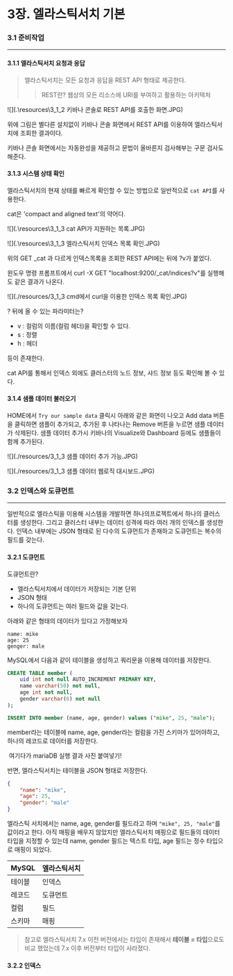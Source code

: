 # 3장. 엘라스틱서치 기본

### 3.1 준비작업

---

#### 3.1.1 엘라스틱서치 요청과 응답

> 엘라스틱서치는 모든 요청과 응답을 REST API 형태로 제공한다.
>
> > REST란? 웹상의 모든 리소스에 URI를 부여하고 활용하는 아키텍처



![](.\resources\3_1_2 키바나 콘솔로 REST API를 호출한 화면.JPG)



위에 그림은 별다른 설치없이 키바나 콘솔 화면에서 REST API를 이용하여 엘라스틱서치에 조회한 결과이다.

키바나 콘솔 화면에서는 자동완성을 제공하고 문법이 올바른지 검사해부는 구문 검사도 해준다.



#### 3.1.3 시스템 상태 확인

엘라스틱서치의 현재 상태를 빠르게 확인할 수 있는 방법으로 일반적으로 `cat API`를 사용한다. 

cat은 'compact and aligned text'의 약어다.

![](.\resources\3_1_3 cat API가 지원하는 목록.JPG)

![](.\resources\3_1_3 엘라스틱서치 인덱스 목록 확인.JPG)

위의 GET _cat 과 다르게 인덱스목록을 조회한 REST API에는 뒤에 ?v가 붙었다.

윈도우 명령 프롬프트에서 curl -X GET "localhost:9200/_cat/indices?v"를 실행해도 같은 결과가 나온다.

![](./resources/3_1_3 cmd에서 curl을 이용한 인덱스 목록 확인.JPG)

? 뒤에 올 수 있는 파라미터는?

- v : 컬럼의 이름(컬럼 헤더)을 확인할 수 있다.
- s : 정렬
- h : 헤더

등이 존재한다.

cat API를 통해서 인덱스 외에도 클러스터의 노드 정보, 샤드 정보 등도 확인해 볼 수 있다.



#### 3.1.4 샘플 데이터 불러오기

HOME에서 `Try our sample data` 클릭시 아래와 같은 화면이 나오고 Add data 버튼을 클릭하면 샘플이 추가되고, 추가된 후 나타나는 Remove 버튼을 누르면 샘플 데이터가 삭제된다. 샘플 데이터 추가시 키바나의 Visualize와 Dashboard 등에도 샘플들이 함께 추가된다.

![](./resources/3_1_3 샘플 데이터 추가 가능.JPG)



![](./resources/3_1_3 샘플 데이터 웹로직 대시보드.JPG)



### 3.2 인덱스와 도큐먼트

---

일반적으로 엘라스틱을 이용해 시스템을 개발하면 하나의프로젝트에서 하나의 클러스터를 생성한다. 그리고 클러스터 내부는 데이터 성격에 따라 여러 개의 인덱스를 생성한다. 인덱스 내부에는 JSON 형태로 된 다수의 도큐먼트가 존재하고 도큐먼트는 복수의 필드를 갖는다.

#### 3.2.1 도큐먼트

도큐먼트란? 

- 엘라스틱서치에서 데이터가 저장되는 기본 단위
- JSON 형태
- 하나의 도큐먼트는 여러 필드와 값을 갖는다.

아래와 같은 형태의 데이터가 있다고 가정해보자

```
name: mike
age: 25
genger: male
```

MySQL에서 다음과 같이 테이블을 생성하고 쿼리문을 이용해 데이터를 저장한다.

```sql
CREATE TABLE member (
	uid int not null AUTO_INCREMENT PRIMARY KEY,
	name varchar(50) not null,
	age int not null,
	gender varchar(6) not null
);

INSERT INTO member (name, age, gender) values ("mike", 25, "male");
```

member라는 테이블에 name, age, gender라는 컬럼을 가진 스키마가 있어야하고, 하나의 레코드로 데이터를 저장한다.

![]() 여기다가 mariaDB 실행 결과 사진 붙여넣기!

반면, 엘라스틱서치는 테이블을 JSON 형태로 저장한다.

```json
{
    "name": "mike",
    "age": 25,
    "gender": "male"
}
```

엘라스틱 서치에서는 name, age, gender를 필드라고 하며 `"mike", 25, "male"`를 값이라고 한다. 아직 매핑을 배우지 않았지만 엘라스틱서치 매핑으로 필드들의 데이터 타입을 지정할 수 있는데 name, gender 필드는 텍스트 타입, age 필드는 정수 타입으로 매핑이 되었다.

| MySQL  | 엘라스틱서치 |
| ------ | ------------ |
| 테이블 | 인덱스       |
| 레코드 | 도큐먼트     |
| 컬럼   | 필드         |
| 스키마 | 매핑         |

> 참고로 엘라스틱서치 7.x 이전 버전에서는 타입이 존재해서 **테이블 = 타입**으로도 비교 했었는데 7.x 이후 버전부터 타입이 사라졌다.



#### 3.2.2 인덱스